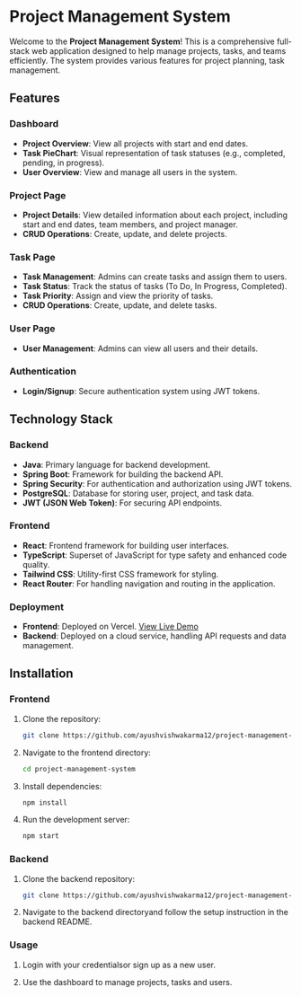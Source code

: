 # Project Management System

Welcome to the **Project Management System**! This is a comprehensive full-stack web application designed to help manage projects, tasks, and teams efficiently. The system provides various features for project planning, task management.

## Features

### Dashboard

- **Project Overview**: View all projects with start and end dates.
- **Task PieChart**: Visual representation of task statuses (e.g., completed, pending, in progress).
- **User Overview**: View and manage all users in the system.

### Project Page

- **Project Details**: View detailed information about each project, including start and end dates, team members, and project manager.
- **CRUD Operations**: Create, update, and delete projects.

### Task Page

- **Task Management**: Admins can create tasks and assign them to users.
- **Task Status**: Track the status of tasks (To Do, In Progress, Completed).
- **Task Priority**: Assign and view the priority of tasks.
- **CRUD Operations**: Create, update, and delete tasks.

### User Page

- **User Management**: Admins can view all users and their details.

### Authentication

- **Login/Signup**: Secure authentication system using JWT tokens.

## Technology Stack

### Backend

- **Java**: Primary language for backend development.
- **Spring Boot**: Framework for building the backend API.
- **Spring Security**: For authentication and authorization using JWT tokens.
- **PostgreSQL**: Database for storing user, project, and task data.
- **JWT (JSON Web Token)**: For securing API endpoints.

### Frontend

- **React**: Frontend framework for building user interfaces.
- **TypeScript**: Superset of JavaScript for type safety and enhanced code quality.
- **Tailwind CSS**: Utility-first CSS framework for styling.
- **React Router**: For handling navigation and routing in the application.

### Deployment

- **Frontend**: Deployed on Vercel. [View Live Demo](https://project-management-system-ksvh0tmlz.vercel.app)
- **Backend**: Deployed on a cloud service, handling API requests and data management.

## Installation

### Frontend

1. Clone the repository:

   ```bash
   git clone https://github.com/ayushvishwakarma12/project-management-system.git
   ```

2. Navigate to the frontend directory:

   ```bash
   cd project-management-system
   ```

3. Install dependencies:

   ```bash
   npm install
   ```

4. Run the development server:
   ```bash
   npm start
   ```

### Backend

1. Clone the backend repository:

   ```bash
   git clone https://github.com/ayushvishwakarma12/project-management-system-API.git
   ```

2. Navigate to the backend directoryand follow the setup instruction in the backend README.

### Usage

1. Login with your credentialsor sign up as a new user.

2. Use the dashboard to manage projects, tasks and users.
